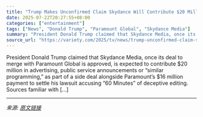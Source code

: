 ```yaml
---
title: "Trump Makes Unconfirmed Claim Skydance Will Contribute $20 Million in ‘Advertising, PSAs or Similar Programming’ After Paramount Merger Goes Through"
date: 2025-07-22T20:27:55+08:00
categories: ["entertainment"]
tags: ["News", "Donald Trump", "Paramount Global", "Skydance Media"]
summary: "President Donald Trump claimed that Skydance Media, once its deal to merge with Paramount Global is approved, is expected to contribute $20 million in advertising, public service announcements or &#82"
source_url: "https://variety.com/2025/tv/news/trump-unconfirmed-claim-skydance-20-million-advertising-psas-paramount-deal-1236467234/"
---
```


President Donald Trump claimed that Skydance Media, once its deal to merge with Paramount Global is approved, is expected to contribute $20 million in advertising, public service announcements or &#8220;similar programming,&#8221; as part of a side deal alongside Paramount&#8217;s $16 million payment to settle his lawsuit accusing &#8220;60 Minutes&#8221; of deceptive editing. Sources familiar with [&#8230;]

---

*来源: [原文链接](https://variety.com/2025/tv/news/trump-unconfirmed-claim-skydance-20-million-advertising-psas-paramount-deal-1236467234/)*
